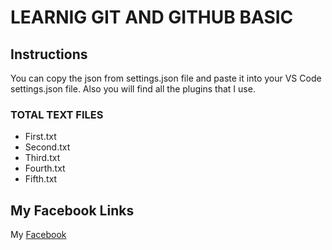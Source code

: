# LEARNIG GIT AND GITHUB BASIC

## Instructions

You can copy the json from settings.json file and paste it into your VS Code settings.json file. Also you will find all the plugins that I use.

### TOTAL TEXT FILES

- First.txt
- Second.txt
- Third.txt
- Fourth.txt
- Fifth.txt

## My Facebook Links

My [Facebook](https://www.facebook.com/mdgulamquddus)
